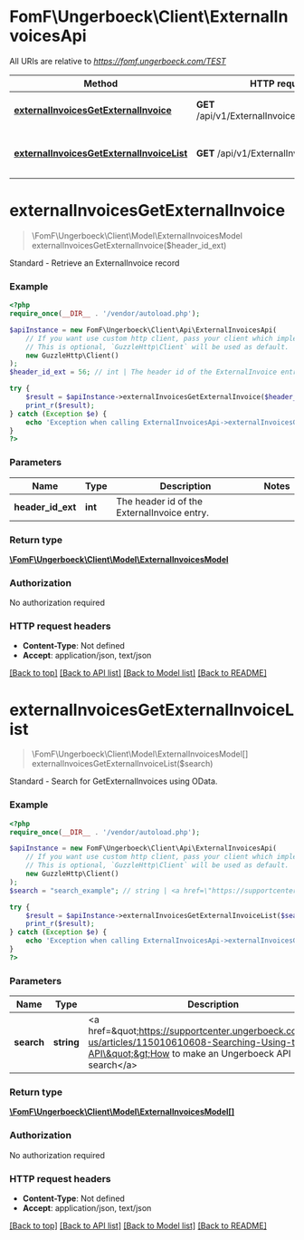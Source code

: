 # FomF\Ungerboeck\Client\ExternalInvoicesApi

All URIs are relative to *https://fomf.ungerboeck.com/TEST*

Method | HTTP request | Description
------------- | ------------- | -------------
[**externalInvoicesGetExternalInvoice**](ExternalInvoicesApi.md#externalInvoicesGetExternalInvoice) | **GET** /api/v1/ExternalInvoices/{HeaderIDExt} | Standard - Retrieve an ExternalInvoice record
[**externalInvoicesGetExternalInvoiceList**](ExternalInvoicesApi.md#externalInvoicesGetExternalInvoiceList) | **GET** /api/v1/ExternalInvoices | Standard - Search for GetExternalInvoices using OData.


# **externalInvoicesGetExternalInvoice**
> \FomF\Ungerboeck\Client\Model\ExternalInvoicesModel externalInvoicesGetExternalInvoice($header_id_ext)

Standard - Retrieve an ExternalInvoice record

### Example
```php
<?php
require_once(__DIR__ . '/vendor/autoload.php');

$apiInstance = new FomF\Ungerboeck\Client\Api\ExternalInvoicesApi(
    // If you want use custom http client, pass your client which implements `GuzzleHttp\ClientInterface`.
    // This is optional, `GuzzleHttp\Client` will be used as default.
    new GuzzleHttp\Client()
);
$header_id_ext = 56; // int | The header id of the ExternalInvoice entry.

try {
    $result = $apiInstance->externalInvoicesGetExternalInvoice($header_id_ext);
    print_r($result);
} catch (Exception $e) {
    echo 'Exception when calling ExternalInvoicesApi->externalInvoicesGetExternalInvoice: ', $e->getMessage(), PHP_EOL;
}
?>
```

### Parameters

Name | Type | Description  | Notes
------------- | ------------- | ------------- | -------------
 **header_id_ext** | **int**| The header id of the ExternalInvoice entry. |

### Return type

[**\FomF\Ungerboeck\Client\Model\ExternalInvoicesModel**](../Model/ExternalInvoicesModel.md)

### Authorization

No authorization required

### HTTP request headers

 - **Content-Type**: Not defined
 - **Accept**: application/json, text/json

[[Back to top]](#) [[Back to API list]](../../README.md#documentation-for-api-endpoints) [[Back to Model list]](../../README.md#documentation-for-models) [[Back to README]](../../README.md)

# **externalInvoicesGetExternalInvoiceList**
> \FomF\Ungerboeck\Client\Model\ExternalInvoicesModel[] externalInvoicesGetExternalInvoiceList($search)

Standard - Search for GetExternalInvoices using OData.

### Example
```php
<?php
require_once(__DIR__ . '/vendor/autoload.php');

$apiInstance = new FomF\Ungerboeck\Client\Api\ExternalInvoicesApi(
    // If you want use custom http client, pass your client which implements `GuzzleHttp\ClientInterface`.
    // This is optional, `GuzzleHttp\Client` will be used as default.
    new GuzzleHttp\Client()
);
$search = "search_example"; // string | <a href=\"https://supportcenter.ungerboeck.com/hc/en-us/articles/115010610608-Searching-Using-the-API\">How to make an Ungerboeck API search</a>

try {
    $result = $apiInstance->externalInvoicesGetExternalInvoiceList($search);
    print_r($result);
} catch (Exception $e) {
    echo 'Exception when calling ExternalInvoicesApi->externalInvoicesGetExternalInvoiceList: ', $e->getMessage(), PHP_EOL;
}
?>
```

### Parameters

Name | Type | Description  | Notes
------------- | ------------- | ------------- | -------------
 **search** | **string**| &lt;a href&#x3D;\&quot;https://supportcenter.ungerboeck.com/hc/en-us/articles/115010610608-Searching-Using-the-API\&quot;&gt;How to make an Ungerboeck API search&lt;/a&gt; |

### Return type

[**\FomF\Ungerboeck\Client\Model\ExternalInvoicesModel[]**](../Model/ExternalInvoicesModel.md)

### Authorization

No authorization required

### HTTP request headers

 - **Content-Type**: Not defined
 - **Accept**: application/json, text/json

[[Back to top]](#) [[Back to API list]](../../README.md#documentation-for-api-endpoints) [[Back to Model list]](../../README.md#documentation-for-models) [[Back to README]](../../README.md)

